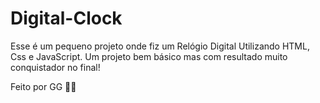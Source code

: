 # Digital-Clock

Esse é um pequeno projeto onde fiz um Relógio Digital Utilizando HTML, Css e JavaScript.
Um projeto bem básico mas com resultado muito conquistador no final!


Feito por GG 🦅⏰
